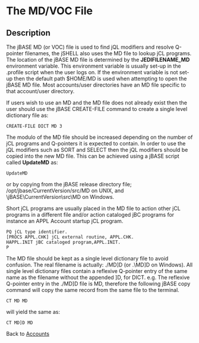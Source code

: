 # The MD/VOC File

<PageHeader />

## Description

The jBASE MD (or VOC) file is used to find jQL modifiers and resolve Q-pointer filenames, the jSHELL also uses the MD file to lookup jCL programs. The location of the jBASE MD file is determined by the **JEDIFILENAME\_MD** environment variable. This environment variable is usually set-up in the .profile script when the user logs on. If the environment variable is not set-up then the default path $HOME/MD is used when attempting to open the jBASE MD file. Most accounts/user directories have an MD file specific to that account/user directory.

If users wish to use an MD and the MD file does not already exist then the user should use the jBASE CREATE-FILE command to create a single level dictionary file as:

```
CREATE-FILE DICT MD 3
```

The modulo of the MD file should be increased depending on the number of jCL programs and Q-pointers it is expected to contain. In order to use the jQL modifiers such as SORT and SELECT then the jQL modifiers should be copied into the new MD file. This can be achieved using a jBASE script called **UpdateMD** as:

```
UpdateMD
```

or by copying from the jBASE release directory file; /opt/jbase/CurrentVersion/src/MD on UNIX, and \jBASE\CurrentVersion\src\MD on Windows.

Short jCL programs are usually placed in the MD file to action other jCL programs in a different file and/or action cataloged jBC programs for instance an APPL Account startup jCL program.

```
PQ jCL type identifier.
[PROCS APPL.CHK] jCL external routine, APPL.CHK.
HAPPL.INIT jBC cataloged program,APPL.INIT.
P
```

The MD file should be kept as a single level dictionary file to avoid confusion. The real filename is actually: ./MD]D (or .\MD]D on Windows). All single level dictionary files contain a reflexive Q-pointer entry of the same name as the filename without the appended ]D, for DICT. e.g. The reflexive Q-pointer entry in the ./MD]D file is MD, therefore the following jBASE copy command will copy the same record from the same file to the terminal.

```
CT MD MD
```

will yield the same as:

```
CT MD]D MD
```

Back to [Accounts](./../README.md)

<PageFooter />
